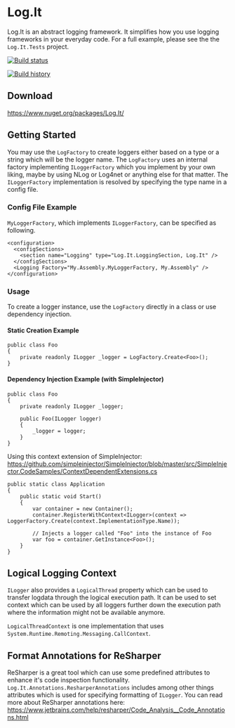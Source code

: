 # Log.It
Log.It is an abstract logging framework. It simplifies how you use logging frameworks in your everyday code. For a full example, please see the the `Log.It.Tests` project.

[![Build status](https://ci.appveyor.com/api/projects/status/0brskjpilxrbh4cc?svg=true)](https://ci.appveyor.com/project/Fresa/log-it)

[![Build history](https://buildstats.info/appveyor/chart/Fresa/log-it)](https://ci.appveyor.com/project/Fresa/log-it/history)

## Download
https://www.nuget.org/packages/Log.It/

## Getting Started
You may use the `LogFactory` to create loggers either based on a type or a string which will be the logger name. The `LogFactory` uses an internal factory implementing `ILoggerFactory` which you implement by your own liking, maybe by using NLog or Log4net or anything else for that matter. The `ILoggerFactory` implementation is resolved by specifying the type name in a config file.

### Config File Example
`MyLoggerFactory`, which implements `ILoggerFactory`, can be specified as following.
```
<configuration>
  <configSections>
    <section name="Logging" type="Log.It.LoggingSection, Log.It" />
  </configSections>
  <Logging Factory="My.Assembly.MyLoggerFactory, My.Assembly" />
</configuration>
```

### Usage
To create a logger instance, use the `LogFactory` directly in a class or use dependency injection.

#### Static Creation Example
```
public class Foo
{
    private readonly ILogger _logger = LogFactory.Create<Foo>();
}
```

#### Dependency Injection Example (with SimpleInjector)
```
public class Foo
{
    private readonly ILogger _logger;

    public Foo(ILogger logger)
    {
        _logger = logger;
    }
}
```
Using this context extension of SimpleInjector: https://github.com/simpleinjector/SimpleInjector/blob/master/src/SimpleInjector.CodeSamples/ContextDependentExtensions.cs
```
public static class Application
{
    public static void Start()
    {
        var container = new Container();
        container.RegisterWithContext<ILogger>(context => LoggerFactory.Create(context.ImplementationType.Name));

        // Injects a logger called "Foo" into the instance of Foo
        var foo = container.GetInstance<Foo>();
    }
}
```

## Logical Logging Context 
`ILogger` also provides a `LogicalThread` property which can be used to transfer logdata through the logical execution path. It can be used to set context which can be used by all loggers further down the execution path where the information might not be available anymore.

`LogicalThreadContext` is one implementation that uses `System.Runtime.Remoting.Messaging.CallContext`.

## Format Annotations for ReSharper
ReSharper is a great tool which can use some predefined attributes to enhance it's code inspection functionality. `Log.It.Annotations.ResharperAnnotations` includes among other things attributes which is used for specifying formatting of `ILogger`. You can read more about ReSharper annotations here: https://www.jetbrains.com/help/resharper/Code_Analysis__Code_Annotations.html
